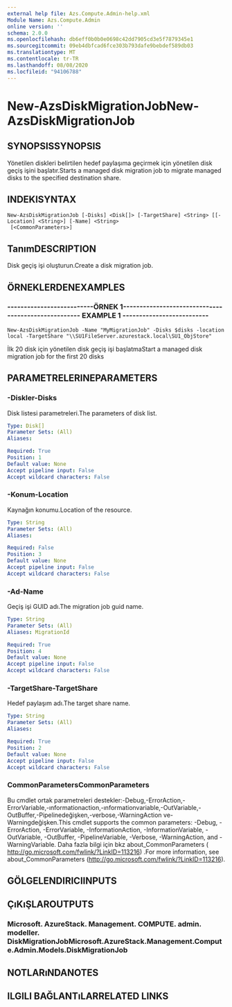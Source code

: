 ```yaml
---
external help file: Azs.Compute.Admin-help.xml
Module Name: Azs.Compute.Admin
online version: ''
schema: 2.0.0
ms.openlocfilehash: db6eff0b0b0e0698c42dd7905cd3e5f7879345e1
ms.sourcegitcommit: 09eb4dbfcad6fce303b793dafe9bebdef589db03
ms.translationtype: MT
ms.contentlocale: tr-TR
ms.lasthandoff: 08/08/2020
ms.locfileid: "94106788"
---
```

# <span data-ttu-id="7ce83-101">New-AzsDiskMigrationJob</span><span class="sxs-lookup"><span data-stu-id="7ce83-101">New-AzsDiskMigrationJob</span></span>

## <span data-ttu-id="7ce83-102">SYNOPSIS</span><span class="sxs-lookup"><span data-stu-id="7ce83-102">SYNOPSIS</span></span>
<span data-ttu-id="7ce83-103">Yönetilen diskleri belirtilen hedef paylaşıma geçirmek için yönetilen disk geçiş işini başlatır.</span><span class="sxs-lookup"><span data-stu-id="7ce83-103">Starts a managed disk migration job to migrate managed disks to the specified destination share.</span></span>

## <span data-ttu-id="7ce83-104">INDEKI</span><span class="sxs-lookup"><span data-stu-id="7ce83-104">SYNTAX</span></span>

```
New-AzsDiskMigrationJob [-Disks] <Disk[]> [-TargetShare] <String> [[-Location] <String>] [-Name] <String>
 [<CommonParameters>]
```

## <span data-ttu-id="7ce83-105">Tanım</span><span class="sxs-lookup"><span data-stu-id="7ce83-105">DESCRIPTION</span></span>
<span data-ttu-id="7ce83-106">Disk geçiş işi oluşturun.</span><span class="sxs-lookup"><span data-stu-id="7ce83-106">Create a disk migration job.</span></span>

## <span data-ttu-id="7ce83-107">ÖRNEKLERDEN</span><span class="sxs-lookup"><span data-stu-id="7ce83-107">EXAMPLES</span></span>

### <span data-ttu-id="7ce83-108">--------------------------ÖRNEK 1--------------------------</span><span class="sxs-lookup"><span data-stu-id="7ce83-108">-------------------------- EXAMPLE 1 --------------------------</span></span>
```
New-AzsDiskMigrationJob -Name "MyMigrationJob" -Disks $disks -location local -TargetShare "\\SU1FileServer.azurestack.local\SU1_ObjStore"
```

<span data-ttu-id="7ce83-109">İlk 20 disk için yönetilen disk geçiş işi başlatma</span><span class="sxs-lookup"><span data-stu-id="7ce83-109">Start a managed disk migration job for the first 20 disks</span></span>

## <span data-ttu-id="7ce83-110">PARAMETRELERINE</span><span class="sxs-lookup"><span data-stu-id="7ce83-110">PARAMETERS</span></span>

### <span data-ttu-id="7ce83-111">-Diskler</span><span class="sxs-lookup"><span data-stu-id="7ce83-111">-Disks</span></span>
<span data-ttu-id="7ce83-112">Disk listesi parametreleri.</span><span class="sxs-lookup"><span data-stu-id="7ce83-112">The parameters of disk list.</span></span>

```yaml
Type: Disk[]
Parameter Sets: (All)
Aliases: 

Required: True
Position: 1
Default value: None
Accept pipeline input: False
Accept wildcard characters: False
```

### <span data-ttu-id="7ce83-113">-Konum</span><span class="sxs-lookup"><span data-stu-id="7ce83-113">-Location</span></span>
<span data-ttu-id="7ce83-114">Kaynağın konumu.</span><span class="sxs-lookup"><span data-stu-id="7ce83-114">Location of the resource.</span></span>

```yaml
Type: String
Parameter Sets: (All)
Aliases: 

Required: False
Position: 3
Default value: None
Accept pipeline input: False
Accept wildcard characters: False
```

### <span data-ttu-id="7ce83-115">-Ad</span><span class="sxs-lookup"><span data-stu-id="7ce83-115">-Name</span></span>
<span data-ttu-id="7ce83-116">Geçiş işi GUID adı.</span><span class="sxs-lookup"><span data-stu-id="7ce83-116">The migration job guid name.</span></span>

```yaml
Type: String
Parameter Sets: (All)
Aliases: MigrationId

Required: True
Position: 4
Default value: None
Accept pipeline input: False
Accept wildcard characters: False
```

### <span data-ttu-id="7ce83-117">-TargetShare</span><span class="sxs-lookup"><span data-stu-id="7ce83-117">-TargetShare</span></span>
<span data-ttu-id="7ce83-118">Hedef paylaşım adı.</span><span class="sxs-lookup"><span data-stu-id="7ce83-118">The target share name.</span></span>

```yaml
Type: String
Parameter Sets: (All)
Aliases: 

Required: True
Position: 2
Default value: None
Accept pipeline input: False
Accept wildcard characters: False
```

### <span data-ttu-id="7ce83-119">CommonParameters</span><span class="sxs-lookup"><span data-stu-id="7ce83-119">CommonParameters</span></span>
<span data-ttu-id="7ce83-120">Bu cmdlet ortak parametreleri destekler:-Debug,-ErrorAction,-ErrorVariable,-ınformationaction,-ınformationvariable,-OutVariable,-OutBuffer,-Pipelinedeğişken,-verbose,-WarningAction ve-Warningdeğişken.</span><span class="sxs-lookup"><span data-stu-id="7ce83-120">This cmdlet supports the common parameters: -Debug, -ErrorAction, -ErrorVariable, -InformationAction, -InformationVariable, -OutVariable, -OutBuffer, -PipelineVariable, -Verbose, -WarningAction, and -WarningVariable.</span></span> <span data-ttu-id="7ce83-121">Daha fazla bilgi için bkz about_CommonParameters ( http://go.microsoft.com/fwlink/?LinkID=113216) .</span><span class="sxs-lookup"><span data-stu-id="7ce83-121">For more information, see about_CommonParameters (http://go.microsoft.com/fwlink/?LinkID=113216).</span></span>

## <span data-ttu-id="7ce83-122">GÖLGELENDIRICI</span><span class="sxs-lookup"><span data-stu-id="7ce83-122">INPUTS</span></span>

## <span data-ttu-id="7ce83-123">ÇıKıŞLAR</span><span class="sxs-lookup"><span data-stu-id="7ce83-123">OUTPUTS</span></span>

### <span data-ttu-id="7ce83-124">Microsoft. AzureStack. Management. COMPUTE. admin. modeller. DiskMigrationJob</span><span class="sxs-lookup"><span data-stu-id="7ce83-124">Microsoft.AzureStack.Management.Compute.Admin.Models.DiskMigrationJob</span></span>

## <span data-ttu-id="7ce83-125">NOTLARıNDA</span><span class="sxs-lookup"><span data-stu-id="7ce83-125">NOTES</span></span>

## <span data-ttu-id="7ce83-126">ILGILI BAĞLANTıLAR</span><span class="sxs-lookup"><span data-stu-id="7ce83-126">RELATED LINKS</span></span>


